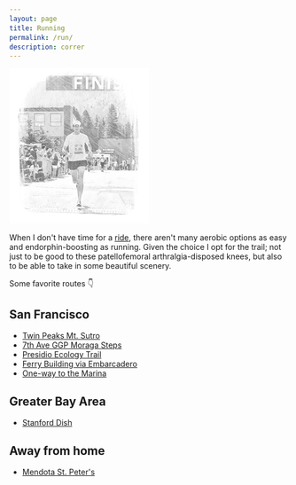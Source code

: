 ```yaml
---
layout: page
title: Running
permalink: /run/
description: correr
---
```

<img src="/assets/og/tahoe.half.bw.png" width="50%" height="50%">

When I don't have time for a [ride](/cycling/), there aren't many aerobic options as easy and endorphin-boosting as running. Given the choice I opt for the trail; not just to be good to these patellofemoral arthralgia-disposed knees, but also to be able to take in some beautiful scenery.

Some favorite routes 👇

## San Francisco
- [Twin Peaks Mt. Sutro](/twin-peaks-mt-sutro/)
- [7th Ave GGP Moraga Steps](/ggp-moraga-steps/)
- [Presidio Ecology Trail](/presidio/)
- [Ferry Building via Embarcadero](/ferry-bldg/)
- [One-way to the Marina](/marina/)

## Greater Bay Area
- [Stanford Dish](/dish/)

## Away from home
- [Mendota St. Peter's](/mendota/)